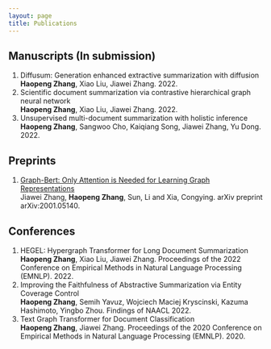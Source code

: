 ```yaml
---
layout: page
title: Publications
---
```


## Manuscripts (In submission)
<ol>
<li> Diffusum: Generation enhanced extractive summarization with diffusion
<br><b>Haopeng Zhang</b>, Xiao Liu, Jiawei Zhang. 2022. </li>
<li> Scientific document summarization via contrastive
hierarchical graph neural network
<br><b>Haopeng Zhang</b>, Xiao Liu, Jiawei Zhang. 2022. </li>
<li> Unsupervised multi-document
summarization with holistic inference
<br><b>Haopeng Zhang</b>, Sangwoo Cho, Kaiqiang Song, Jiawei Zhang, Yu Dong. 2022. </li>

</ol>

## Preprints
<ol>
<li> <a href = "https://arxiv.org/abs/2001.05140" target="_blank">Graph-Bert: Only Attention is Needed for Learning Graph Representations
</a><br>Jiawei Zhang, <b>Haopeng Zhang</b>, Sun, Li and Xia, Congying. arXiv preprint arXiv:2001.05140.

</ol>

## Conferences
<ol>
<li> HEGEL: Hypergraph Transformer for Long Document Summarization
<br><b>Haopeng Zhang</b>, Xiao Liu, Jiawei Zhang. Proceedings of the 2022 Conference on Empirical Methods in Natural Language Processing (EMNLP). 2022. </li>
<li> Improving the Faithfulness of Abstractive Summarization via Entity Coverage Control
<br><b>Haopeng Zhang</b>, Semih Yavuz, Wojciech Maciej Kryscinski, Kazuma Hashimoto, Yingbo Zhou.  Findings of NAACL 2022. </li>
<li> Text Graph Transformer for Document Classification
<br><b>Haopeng Zhang</b>, Jiawei Zhang. Proceedings of the 2020 Conference on Empirical Methods in Natural Language Processing (EMNLP). 2020.
  </li>
</ol>






